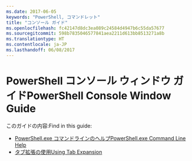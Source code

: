 ```yaml
---
ms.date: 2017-06-05
keywords: "PowerShell, コマンドレット"
title: "コンソール ガイド"
ms.openlocfilehash: fc42147d8dc3ea089c24584d4947b6c55da57677
ms.sourcegitcommit: 598b7835046577841aea2211d613bb8513271a8b
ms.translationtype: HT
ms.contentlocale: ja-JP
ms.lasthandoff: 06/08/2017
---
```

#  <a name="powershell-console-window-guide"></a><span data-ttu-id="a5687-103">PowerShell コンソール ウィンドウ ガイド</span><span class="sxs-lookup"><span data-stu-id="a5687-103">PowerShell Console Window Guide</span></span>

<span data-ttu-id="a5687-104">このガイドの内容:</span><span class="sxs-lookup"><span data-stu-id="a5687-104">Find in this guide:</span></span>
-  [<span data-ttu-id="a5687-105">PowerShell.exe コマンドラインのヘルプ</span><span class="sxs-lookup"><span data-stu-id="a5687-105">PowerShell.exe Command Line Help</span></span>](console/PowerShell.exe-Command-Line-Help.md)
-  [<span data-ttu-id="a5687-106">タブ拡張の使用</span><span class="sxs-lookup"><span data-stu-id="a5687-106">Using Tab Expansion</span></span>](console/Using-Tab-Expansion.md)

